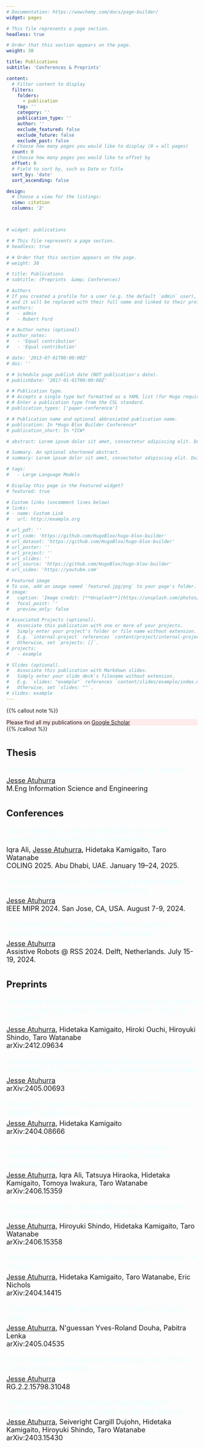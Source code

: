 ```yaml
---
# Documentation: https://wowchemy.com/docs/page-builder/
widget: pages

# This file represents a page section.
headless: true

# Order that this section appears on the page.
weight: 30

title: Publications
subtitle: 'Conferences & Preprints'

content:
  # Filter content to display
  filters:
    folders:
      - publication
    tag: ''
    category: ''
    publication_type: ''
    author: ''
    exclude_featured: false
    exclude_future: false
    exclude_past: false
  # Choose how many pages you would like to display (0 = all pages)
  count: 0
  # Choose how many pages you would like to offset by
  offset: 0
  # Field to sort by, such as Date or Title
  sort_by: 'date'
  sort_ascending: false

design:
  # Choose a view for the listings:
  view: citation
  columns: '2'



# widget: publications

# # This file represents a page section.
# headless: true

# # Order that this section appears on the page.
# weight: 30

# title: Publications
# subtitle: (Preprints  &amp; Conferences)

# Authors
# If you created a profile for a user (e.g. the default `admin` user), write the username (folder name) here
# and it will be replaced with their full name and linked to their profile.
# authors:
#   - admin
#   - Robert Ford

# # Author notes (optional)
# author_notes:
#   - 'Equal contribution'
#   - 'Equal contribution'

# date: '2013-07-01T00:00:00Z'
# doi: ''

# # Schedule page publish date (NOT publication's date).
# publishDate: '2017-01-01T00:00:00Z'

# # Publication type.
# # Accepts a single type but formatted as a YAML list (for Hugo requirements).
# # Enter a publication type from the CSL standard.
# publication_types: ['paper-conference']

# # Publication name and optional abbreviated publication name.
# publication: In *Hugo Blox Builder Conference*
# publication_short: In *ICW*

# abstract: Lorem ipsum dolor sit amet, consectetur adipiscing elit. Duis posuere tellus ac convallis placerat. Proin tincidunt magna sed ex sollicitudin condimentum. Sed ac faucibus dolor, scelerisque sollicitudin nisi. Cras purus urna, suscipit quis sapien eu, pulvinar tempor diam. Quisque risus orci, mollis id ante sit amet, gravida egestas nisl. Sed ac tempus magna. Proin in dui enim. Donec condimentum, sem id dapibus fringilla, tellus enim condimentum arcu, nec volutpat est felis vel metus. Vestibulum sit amet erat at nulla eleifend gravida.

# Summary. An optional shortened abstract.
# summary: Lorem ipsum dolor sit amet, consectetur adipiscing elit. Duis posuere tellus ac convallis placerat. Proin tincidunt magna sed ex sollicitudin condimentum.

# tags:
#   - Large Language Models

# Display this page in the Featured widget?
# featured: true

# Custom links (uncomment lines below)
# links:
# - name: Custom Link
#   url: http://example.org

# url_pdf: ''
# url_code: 'https://github.com/HugoBlox/hugo-blox-builder'
# url_dataset: 'https://github.com/HugoBlox/hugo-blox-builder'
# url_poster: ''
# url_project: ''
# url_slides: ''
# url_source: 'https://github.com/HugoBlox/hugo-blox-builder'
# url_video: 'https://youtube.com'

# Featured image
# To use, add an image named `featured.jpg/png` to your page's folder.
# image:
#   caption: 'Image credit: [**Unsplash**](https://unsplash.com/photos/pLCdAaMFLTE)'
#   focal_point: ''
#   preview_only: false

# Associated Projects (optional).
#   Associate this publication with one or more of your projects.
#   Simply enter your project's folder or file name without extension.
#   E.g. `internal-project` references `content/project/internal-project/index.md`.
#   Otherwise, set `projects: []`.
# projects:
#   - example

# Slides (optional).
#   Associate this publication with Markdown slides.
#   Simply enter your slide deck's filename without extension.
#   E.g. `slides: "example"` references `content/slides/example/index.md`.
#   Otherwise, set `slides: ""`.
# slides: example
---
```



<!-- {{% callout note %}}
Click the _Cite_ button above to demo the feature to enable visitors to import publication metadata into their reference management software.
{{% /callout %}} -->

<!-- 
{{% callout note %}}
Create your slides in Markdown - click the _Slides_ button to check out the example.
{{% /callout %}} 
-->

<!-- Add the publication's **full text** or **supplementary notes** here. You can use rich formatting such as including [code, math, and images](https://docs.hugoblox.com/content/writing-markdown-latex/). -->

{{% callout note %}}
<div class="alert alert-light" style="background-color: #ffebeb;">
Please find all my publications on <a href="https://scholar.google.com/citations?view_op=list_works&hl=en&hl=en&user=2Li9kqwAAAAJ" target="_blank">Google Scholar</a>
</div>
{{% /callout %}}

<style> 

.paper-title {
   font-size: 19px;
   color: azure;   /* violet appeared beautiful on the page */
   margin-bottom: 5px;  
   font-weight: bold;
}

.author-list {
   font-size: 18px;
   margin-bottom: 20px;
}

.section-header {
   margin-bottom: 20px;
   margin-top: 40px;  /* Space above each section */
   font-size: 24px;
   font-weight: bold;
}
</style>

<h4 class="section-header">Thesis</h4>

<div class='paper-title'>
Dealing with Imbalanced Classes in Bot-IoT Dataset
</div>
<div class='author-list'>
<u>Jesse Atuhurra</u><br>
M.Eng Information Science and Engineering
</div>

<h4 class="section-header">Conferences</h4>

<div class='paper-title'>
HLU: Human vs. LLM Generated Text Detection Dataset for Urdu at Multiple Granularities
</div>
<div class='author-list'>
Iqra Ali, <u>Jesse Atuhurra</u>, Hidetaka Kamigaito, Taro Watanabe<br>
COLING 2025. Abu Dhabi, UAE. January 19–24, 2025.
</div>

<div class='paper-title'>
Zero-shot Retrieval of User Intent in Human-Robot Interaction with Large Language Models
</div>
<div class='author-list'>
<u>Jesse Atuhurra</u><br>
IEEE MIPR 2024. San Jose, CA, USA. August 7-9, 2024.
</div>

<div class='paper-title'>
The Impact of Large Language Models on Social Robots: Potential Benefits and Challenges
</div>
<div class='author-list'>
<u>Jesse Atuhurra</u><br>
Assistive Robots @ RSS 2024. Delft, Netherlands. July 15-19, 2024.
</div>

<h4 class="section-header">Preprints</h4>

<div class='paper-title'>
NERsocial: Efficient Named Entity Recognition Dataset Construction for Human-Robot Interaction Utilizing RapidNER
</div>
<div class='author-list'>
<u>Jesse Atuhurra</u>, Hidetaka Kamigaito, Hiroki Ouchi, Hiroyuki Shindo, Taro Watanabe<br>
arXiv:2412.09634
</div>

<div class='paper-title'>
Leveraging Large Language Models in Human-Robot Interaction: A Critical Analysis of Potential and Pitfalls
</div>
<div class='author-list'>
<u>Jesse Atuhurra</u><br>
arXiv:2405.00693
</div>

<div class='paper-title'>
Revealing Trends in Datasets from the 2022 ACL and EMNLP Conferences
</div>
<div class='author-list'>
<u>Jesse Atuhurra</u>, Hidetaka Kamigaito<br>
arXiv:2404.08666
</div>

<div class='paper-title'>
Constructing Multilingual Visual-Text Datasets Revealing Visual Multilingual Ability of Vision Language Models
</div>
<div class='author-list'>
<u>Jesse Atuhurra</u>, Iqra Ali, Tatsuya Hiraoka, Hidetaka Kamigaito, Tomoya Iwakura, Taro Watanabe<br>
arXiv:2406.15359
</div>

<div class='paper-title'>
Introducing Syllable Tokenization for Low-resource Languages: A Case Study with Swahili
</div>
<div class='author-list'>
<u>Jesse Atuhurra</u>, Hiroyuki Shindo, Hidetaka Kamigaito, Taro Watanabe<br>
arXiv:2406.15358
</div>

<div class='paper-title'>
Domain Adaptation in Intent Classification Systems: A Review
</div>
<div class='author-list'>
<u>Jesse Atuhurra</u>, Hidetaka Kamigaito, Taro Watanabe, Eric Nichols<br>
arXiv:2404.14415
</div>

<div class='paper-title'>
Image Classification for CSSVD Detection in Cacao Plants
</div>
<div class='author-list'>
<u>Jesse Atuhurra</u>, N'guessan Yves-Roland Douha, Pabitra Lenka<br>
arXiv:2405.04535
</div>

<div class='paper-title'>
Enrich Robots with Updated Knowledge in the Wild via Large Language Models
</div>
<div class='author-list'>
<u>Jesse Atuhurra</u><br>
RG.2.2.15798.31048
</div>

<div class='paper-title'>
Distilling Named Entity Recognition Models for Endangered Species from Large Language Models
</div>
<div class='author-list'>
<u>Jesse Atuhurra</u>, Seiveright Cargill Dujohn, Hidetaka Kamigaito, Hiroyuki Shindo, Taro Watanabe<br>
arXiv:2403.15430
</div>


